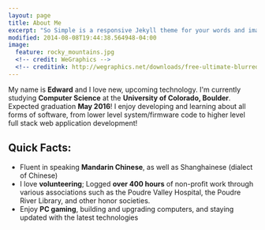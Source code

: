```yaml
---
layout: page
title: About Me
excerpt: "So Simple is a responsive Jekyll theme for your words and images."
modified: 2014-08-08T19:44:38.564948-04:00
image:
  feature: rocky_mountains.jpg
  <!-- credit: WeGraphics -->
  <!-- creditink: http://wegraphics.net/downloads/free-ultimate-blurred-background-pack/ -->
---
```


My name is **Edward** and I love new, upcoming technology. I'm currently studying **Computer Science** at the **University of Colorado, Boulder**. Expected graduation **May 2016**! I enjoy developing and learning about all forms of software, from lower level system/firmware code to higher level full stack web application development! 

## Quick Facts:

* Fluent in speaking **Mandarin Chinese**, as well as Shanghainese (dialect of Chinese)
* I love **volunteering**; Logged **over 400 hours** of non-profit work through various associations such as the Poudre Valley Hospital, the Poudre River Library, and other honor societies.
* Enjoy **PC gaming**, building and upgrading computers, and staying updated with the latest technologies


<!-- ## Contact Me:

Below is my email as well as links to my social sites, feel free to contact me and I will try to get back to you as soon as possible!

<i class="fa fa-envelope-o fa-fw"></i>edward.r.zhu@gmail.com

<a markdown="0" href="https://www.linkedin.com/in/edwardrzhu" class="btn" target="_blank"><i class="fa fa-linkedin fa-fw"></i> LinkedIn</a>
<a markdown="0" href="https://github.com/zhued" class="btn" target="_blank"><i class="fa fa-github fa-fw"></i> GitHub</a>
<a markdown="0" href="https://drive.google.com/file/d/0B8mMgx7E3Dn9OEZtYng1Nmc4RDQ/view" class="btn" target="_blank"><i class="fa fa-edit fa-fw"></i> Resume</a> -->


[^1]: Example: *domain.com/category-name/post-title*
